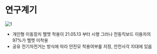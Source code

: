 # 연구계기
![1](https://user-images.githubusercontent.com/100258615/179919223-509a8e26-a5a3-469c-b0ac-158729aeec3a.PNG)
* 개인형 이동장치 헬멧 착용이 21.05.13 부터 시행 그러나 전동킥보드 이용자의 97%가 헬멧 미착용
* 공유 전기자전거는 방식에 따라 안전모 착용여부를 지정, 안전사각 지대에 있음<br>

